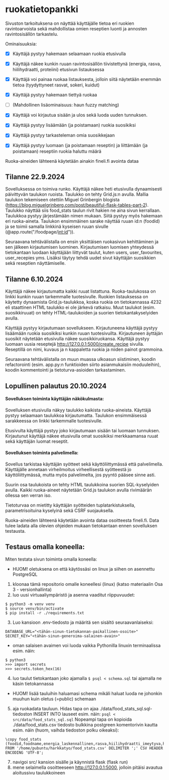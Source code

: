 # ruokatietopankki

Sivuston tarkoituksena on näyttää käyttäjälle tietoa eri ruokien ravintoarvoista sekä mahdollistaa omien reseptien luonti ja annosten ravintosisällön tarkastelu.

Ominaisuuksia:
- [x] Käyttäjä pystyy hakemaan selaamaan ruokia etusivulla
- [x] Käyttäjä näkee kunkin ruuan ravintosisällön tiivistettynä (energia, rasva, hiilihydraatti, proteiini) etusivun listauksessa
- [x] Käyttäjä voi painaa ruokaa listauksesta, jolloin siitä näytetään enemmän tietoa (tyydyttyneet rasvat, sokeri, kuidut)
- [x] Käyttäjä pystyy hakemaan tiettyä ruokaa
- [ ] (Mahdollinen lisäominaisuus: haun fuzzy matching)
- [x] Käyttäjä voi kirjautua sisään ja ulos sekä luoda uuden tunnuksen.
- [x] Käyttäjä pystyy lisäämään (ja poistamaan) ruokia suosikiksi
- [x] Käyttäjä pystyy tarkasteleman omia suosikkejaan
- [x] Käyttäjä pystyy luomaan (ja poistamaan reseptin) ja liittämään (ja poistamaan) reseptiin ruokia haluttu määrä


Ruoka-aineiden lähteenä käytetään ainakin fineli.fi avointa dataa


## Tilanne 22.9.2024

Sovelluksessa on toimiva runko. Käyttäjä näkee heti etusivulla dynaamisesti päivittyvän taulukon ruoista. Taulukko on tehty Grid.js:n avulla. Mallia taulukon tekemiseen otettiin Miguel Grinbergin blogista (https://blog.miguelgrinberg.com/post/beautiful-flask-tables-part-2). Taulukko näyttää siis food_stats taulun rivit hakien ne aina sivun kerrallaan. Taulukkoa pystyy järjestämään nimen mukaan. Siitä pystyy myös hakemaan eri ruoka-aineta. Taulukon ensimmäinen sarake näyttää ruuan id:n (foodid) ja se toimii samalla linkkinä kyseisen ruuan sivulle (@app.route("/foodpage/<int:id>")).

Seuraavana tehtävälistalla on ensin yksittäisen ruokasivun kehittäminen ja sen jälkeen kirjautumisen luominen. Kirjautumisen luomisen yhteydessä tietokantaan luodaan käyttäjään liittyvät taulut, kuten users, user_favourites, user_recepies yms. Lisäksi täytyy tehdä uudet sivut käyttäjän suosikkien sekä reseptien näyttämiselle.


## Tilanne 6.10.2024

Käyttäjä näkee kirjautumatta kaikki ruuat listattuna. Ruoka-taulukossa on linkki kunkin ruuan tarkemmalle tuotesivulle. Ruokien listauksessa on käytetty dynaamista Grid.js-taulukkoa, koska ruokia on tietokannassa 4232 eli staattinen HTML taulukko ei ole järkevä ratkaisu. Muut taulukot (esim. suosikkiruuat) on tehty HTML-taulukoiden ja suorien tietokantakyselyiden avulla.

Käyttäjä pystyy kirjautumaan sovellukseen. Kirjautuneena käyttäjä pystyy lisäämään ruokia suosikiksi kunkin ruuan tuotesivuilta. Kirjautuneen äyttäjän suosikit näytetään etusivulla näkee suosikkiruokansa. Käyttäjä pystyy luomaan uusia reseptejä http://127.0.0.1:5000/create_recipe sivulla. Reseptillä on nimi, kuvaus ja n kappaletta ruokia ja niiden painot grammoina.

Seuraavana tehtävälistalla on muun muassa ulkoasun siistiminen, koodin refactorointi (esim. app.py:n funktioiden siirto asianmukaisiin moduuleihin), koodin kommentointi ja tietoturva-asioiden tarkastaminen.


## Lopullinen palautus 20.10.2024

#### Sovelluksen toiminta käyttäjän näkökulmasta:
Sovelluksen etusivulla näkyy taulukko kaikista ruoka-aineista. Käyttäjä pystyy selaamaan taulukkoa kirjautumatta. Taulukon ensimmäisessä sarakkeessa on linkki tarkemmalle tuotesivulle.

Etusivulta käyttäjä pystyy joko kirjautumaan sisään tai luomaan tunnuksen. Kirjautunut käyttäjä näkee etusivulla omat suosikiksi merkkaamansa ruuat sekä käyttäjän luomat reseptit. 

#### Sovelluksen toiminta palvelimella:
Sovellus tarkistaa käyttäjän syötteet sekä käyttöliittymässä että palvelimella. Käyttäjälle annetaan virheilmoitus virheellisestä syötteestä jo käyttöliittymässä, mutta myös palvelimelta, jos pyyntö pääsee sinne asti. 

Suurin osa taulukoista on tehty HTML taulukkoina suorien SQL-kyselyiden avulla. Kaikki ruoka-aineet näytetään Grid.js taulukon avulla rivimäärän ollessa sen verran iso.

Tietoturvaa on mietitty käyttäjän syötteiden tuplatarkistuksella, parametrisoituina kyselyinä sekä CSRF suojauksella.

Ruoka-aineiden lähteenä käytetään avointa dataa osoitteesta fineli.fi. Data tulee ladata alla olevien ohjeiden mukaan tietokantaan ennen sovelluksen testausta.


## Testaus omalla koneella:

Miten testata sivun toiminta omalla koneella:
+ HUOM! oletuksena on että käytössäsi on linux ja siihen on asennettu PostgreSQL
1. kloonaa tämä repositorio omalle koneellesi (linux) (katso materiaalin Osa 3 - versionhallinta)
2. luo uusi virtuaaliympäristö ja asenna vaaditut riippuvuudet:
```
$ python3 -m venv venv
$ source venv/bin/activate
$ pip install -r ./requirements.txt
```
3. Luo kansioon .env-tiedosto ja määritä sen sisältö seuraavanlaiseksi:
```
DATABASE_URL="<tähän-sinun-tietokannan-paikallinen-osoite>"
SECRET_KEY="<tähän-sinun-generoima-salainen-avain>"
```
+ oman salaisen avaimen voi luoda vaikka Pythonilla linuxin terminaalissa esim. näin:
```
$ python3
>>> import secrets
>>> secrets.token_hex(16)
```
4. luo taulut tietokantaan joko ajamalla ```$ psql < schema.sql``` tai ajamalla ne käsin tietokannassa
+ HUOM! lisää tauluihin haluamasi schema mikäli haluat luoda ne johonkin muuhun kuin oletus (=public) schemaan
5. aja ruokadata tauluun. Hidas tapa on ajaa ./data/food_stats_sql.sql-tiedoston INSERT INTO lauseet esim. näin:
```psql < src/data/food_stats_sql.sql```
Nopeampi tapa on kopioida ./data/food_stats.csv tiedosto bulkkina postgreen komentorivin kautta esim. näin (huom, vaihda tiedoston polku oikeaksi):
```
\copy food_stats (foodid,foodname,energia_laskennallinen,rasva,hiilihydraatti_imeytyva,hiilihydraatti_erotuksena,proteiini,alkoholi,tuhka,vesi) FROM '/home/pubuntu/harkkatyo/food_stats.csv' DELIMITER ';' CSV HEADER ENCODING 'UTF-8';
```
7. navigoi src/ kansion sisälle ja käynnistä flask (flask run)
8. mene selaimella osoitteeseen http://127.0.0.1:5000, jolloin pitäisi avautua aloitussivu taulukkoineen
